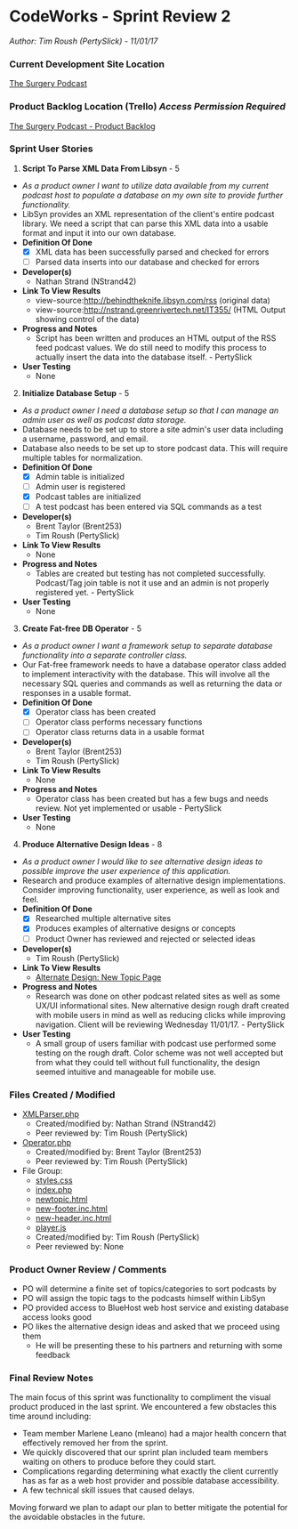 # CodeWorks - Sprint Review 2
*Author: Tim Roush (PertySlick) - 11/01/17*

### Current Development Site Location

[The Surgery Podcast](http://surgerypodcast.greenrivertech.net)

### Product Backlog Location (Trello) *Access Permission Required*

[The Surgery Podcast - Product Backlog](https://trello.com/b/6gTgrtVA/the-surgery-podcast-app)

### Sprint User Stories

1. **Script To Parse XML Data From Libsyn** - 5
  - *As a product owner I want to utilize data available from my current podcast host to populate a database on my own site to provide further functionality.*
  - LibSyn provides an XML representation of the client's entire podcast library.  We need a script that can parse this XML data into a usable format and input it into our own database.
  - **Definition Of Done**
    - [x] XML data has been successfully parsed and checked for errors
    - [ ] Parsed data inserts into our database and checked for errors
  - **Developer(s)**
    - Nathan Strand (NStrand42)
  - **Link To View Results**
    - view-source:http://behindtheknife.libsyn.com/rss (original data)
    - view-source:http://nstrand.greenrivertech.net/IT355/ (HTML Output showing control of the data)
  - **Progress and Notes**
    - Script has been written and produces an HTML output of the RSS feed podcast values.  We do still need to modify this process to actually insert the data into the database itself. - PertySlick
  - **User Testing**
    - None

2. **Initialize Database Setup** - 5
  - *As a product owner I need a database setup so that I can manage an admin user as well as podcast data storage.*
  - Database needs to be set up to store a site admin's user data including a username, password, and email.
  - Database also needs to be set up to store podcast data.  This will require multiple tables for normalization.
  - **Definition Of Done**
    - [x] Admin table is initialized
    - [ ] Admin user is registered
    - [x] Podcast tables are initialized
    - [ ] A test podcast has been entered via SQL commands as a test
  - **Developer(s)**
    - Brent Taylor (Brent253)
    - Tim Roush (PertySlick)
  - **Link To View Results**
    - None
  - **Progress and Notes**
    - Tables are created but testing has not completed successfully.  Podcast/Tag join table is not it use and an admin is not properly registered yet. - PertySlick
  - **User Testing**
    - None

3. **Create Fat-free DB Operator** - 5
  - *As a product owner I want a framework setup to separate database functionality into a separate controller class.*
  - Our Fat-free framework needs to have a database operator class added to implement interactivity with the database.  This will involve all the necessary SQL queries and commands as well as returning the data or responses in a usable format.
  - **Definition Of Done**
    - [x] Operator class has been created
    - [ ] Operator class performs necessary functions
    - [ ] Operator class returns data in a usable format
  - **Developer(s)**
    - Brent Taylor (Brent253)
    - Tim Roush (PertySlick)
  - **Link To View Results**
    - None
  - **Progress and Notes**
    - Operator class has been created but has a few bugs and needs review.  Not yet implemented or usable - PertySlick
  - **User Testing**
    - None

4. **Produce Alternative Design Ideas** - 8
  - *As a product owner I would like to see alternative design ideas to possible improve the user experience of this application.*
  - Research and produce examples of alternative design implementations.  Consider improving functionality, user experience, as well as look and feel.
  - **Definition Of Done**
    - [x] Researched multiple alternative sites
    - [x] Produces examples of alternative designs or concepts
    - [ ] Product Owner has reviewed and rejected or selected ideas
  - **Developer(s)**
    - Tim Roush (PertySlick)
  - **Link To View Results**
    - [Alternate Design: New Topic Page](http://surgerypodcast.greenrivertech.net/newtopic)
  - **Progress and Notes**
    - Research was done on other podcast related sites as well as some UX/UI informational sites.  New alternative design rough draft created with mobile users in mind as well as reducing clicks while improving navigation.  Client will be reviewing Wednesday 11/01/17. - PertySlick
  - **User Testing**
    - A small group of users familiar with podcast use performed some testing on the rough draft.  Color scheme was not well accepted but from what they could tell without full functionality, the design seemed intuitive and manageable for mobile use.

### Files Created / Modified

- [XMLParser.php](https://github.com/PertySlick/surgery-podcast-app/blob/master/classes/XmlParser.php)
  - Created/modified by: Nathan Strand (NStrand42)
  - Peer reviewed by: Tim Roush (PertySlick)
- [Operator.php](https://github.com/PertySlick/surgery-podcast-app/blob/master/dboperator.php)
  - Created/modified by: Brent Taylor (Brent253)
  - Peer reviewed by: Tim Roush (PertySlick)
- File Group:
  - [styles.css](https://github.com/PertySlick/surgery-podcast-app/blob/master/css/styles.css)
  - [index.php](https://github.com/PertySlick/surgery-podcast-app/blob/master/index.php)
  - [newtopic.html](https://github.com/PertySlick/surgery-podcast-app/blob/master/view/newtopic.html)
  - [new-footer.inc.html](https://github.com/PertySlick/surgery-podcast-app/blob/master/includes/new-footer.inc.html)
  - [new-header.inc.html](https://github.com/PertySlick/surgery-podcast-app/blob/master/includes/new-header.inc.html)
  - [player.js](https://github.com/PertySlick/surgery-podcast-app/blob/master/js/player.js)
  - Created/modified by: Tim Roush (PertySlick)
  - Peer reviewed by: None

### Product Owner Review / Comments

  - PO will determine a finite set of topics/categories to sort podcasts by
  - PO will assign the topic tags to the podcasts himself within LibSyn
  - PO provided access to BlueHost web host service and existing database access looks good
  - PO likes the alternative design ideas and asked that we proceed using them
    - He will be presenting these to his partners and returning with some feedback

### Final Review Notes

The main focus of this sprint was functionality to compliment the visual product produced in the last sprint.  We encountered a few obstacles this time around including:
  - Team member Marlene Leano (mleano) had a major health concern that effectively removed her from the sprint.
  - We quickly discovered that our sprint plan included team members waiting on others to produce before they could start.
  - Complications regarding determining what exactly the client currently has as far as a web host provider and possible database accessibility.
  - A few technical skill issues that caused delays.

Moving forward we plan to adapt our plan to better mitigate the potential for the avoidable obstacles in the future.
